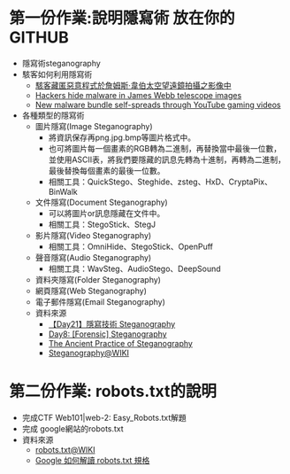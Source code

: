 # 第一份作業:說明隱寫術 放在你的GITHUB
- 隱寫術steganography
- 駭客如何利用隱寫術
  - [駭客藏匿惡意程式於詹姆斯·韋伯太空望遠鏡拍攝之影像中](https://www.nccst.nat.gov.tw/NewsRSSDetail?lang=zh&RSSType=news&seq=16784) 
  - [Hackers hide malware in James Webb telescope images](https://www.bleepingcomputer.com/news/security/hackers-hide-malware-in-james-webb-telescope-images/)
  - [New malware bundle self-spreads through YouTube gaming videos](https://www.bleepingcomputer.com/news/security/new-malware-bundle-self-spreads-through-youtube-gaming-videos/)
- 各種類型的隱寫術
  - 圖片隱寫(Image Steganography)
    - 將資訊保存再png.jpg.bmp等圖片格式中。
    - 也可將圖片每一個畫素的RGB轉為二進制，再替換當中最後一位數，並使用ASCII表，將我們要隱藏的訊息先轉為十進制，再轉為二進制，最後替換每個畫素的最後一位數。
    - 相關工具：QuickStego、Steghide、zsteg、HxD、CryptaPix、BinWalk
  - 文件隱寫(Document Steganography)
    - 可以將圖片or訊息隱藏在文件中。
    - 相關工具：StegoStick、StegJ
  - 影片隱寫(Video Steganography)
    - 相關工具：OmniHide、StegoStick、OpenPuff
  - 聲音隱寫(Audio Steganography)
    - 相關工具：WavSteg、AudioStego、DeepSound
  - 資料夾隱寫(Folder Steganography)
  - 網頁隱寫(Web Steganography)
  - 電子郵件隱寫(Email Steganography)
  - 資料來源
    - [【Day21】隱寫技術 Steganography](https://ithelp.ithome.com.tw/articles/10278407)
    - [Day8: [Forensic] Steganography](https://ithelp.ithome.com.tw/articles/10219759)
    - [The Ancient Practice of Steganography](https://www.comptia.org/blog/what-is-steganography)
    - [Steganography@WIKI](https://en.wikipedia.org/wiki/Steganography)

# 第二份作業: robots.txt的說明
- 完成CTF  Web101|web-2: Easy_Robots.txt解題
- 完成 google網站的robots.txt
- 資料來源
  - [robots.txt@WIKI](https://zh.wikipedia.org/zh-tw/Robots.txt) 
  - [Google 如何解讀 robots.txt 規格](https://developers.google.com/search/docs/advanced/robots/robots_txt?hl=zh-tw)


